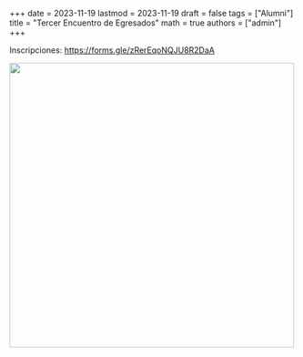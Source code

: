 +++
date      = 2023-11-19
lastmod   = 2023-11-19
draft     = false
tags      = ["Alumni"]
title     = "Tercer Encuentro de Egresados"
math      = true
authors = ["admin"]
+++

Inscripciones: https://forms.gle/zRerEqoNQJU8R2DaA

<img src="https://matematicas.netlify.com/img/semilleros2023.jpg"  width="500">


